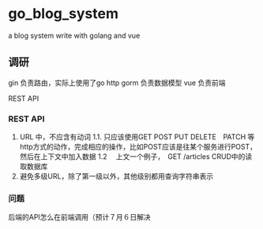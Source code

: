 # go_blog_system
a blog system write with golang and vue

## 调研

gin  负责路由，实际上使用了go http 
gorm 负责数据模型
vue 负责前端

REST API

### REST API
1. URL 中，不应含有动词
1.1. 只应该使用GET POST PUT DELETE　PATCH 等http方式的动作，完成相应的操作，比如POST应该是往某个服务进行POST，然后在上下文中加入数据
1.2 　上文一个例子，　GET /articles  CRUD中的读取数据库
2. 避免多级URL，除了第一级以外，其他级别都用查询字符串表示

### 问题
后端的API怎么在前端调用（预计７月６日解决
